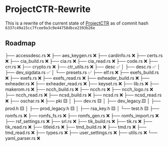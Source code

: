 # ProjectCTR-Rewrite
This is a rewrite of the current state of [ProjectCTR](https://github.com/3DSGuy/Project_CTR) as of commit hash `6337c49a15cc7fcee9a3c9e44758dbce2393b26e`

## Roadmap

├── accessdesc.rs ❌
├── aes_keygen.rs ❌
├── cardinfo.rs ❌
├── certs.rs ❌
├── cia_build.rs ❌
├── cia.rs ❌
├── cia_read.rs ❌
├── code.rs ❌
├── crr.rs ❌
├── crypto.rs ❌
├── ctr_utils.rs ❌
├── desc ✅
│   ├── desc.rs ✅
│   ├── dev_sigdata.rs ✅
│   └── presets.rs ✅
├── elf.rs ❌
├── exefs_build.rs ❌
├── exefs.rs ❌
├── exefs_read.rs ❌
├── exheader_build.rs ❌
├── exheader.rs ❌
├── exheader_read.rs ❌
├── keyset.rs ❌
├── lib.rs ❌
├── makerom.rs ❌
├── ncch_build.rs ❌
├── ncch.rs ❌
├── ncch_logo.rs ❌
├── ncch_read.rs ❌
├── ncsd_build.rs ❌
├── ncsd.rs ❌
├── ncsd_read.rs ❌
├── oschar.rs ❌
├── pki 🟨
│   ├── dev.rs 🟨
│   ├── dev_legacy.🟨
│   ├── prod.h 🟨
│   ├── prod_legacy.h 🟨
│   ├── rsa_key.h 🟨
│   └── test.h 🟨
├── romfs.rs ❌
├── romfs_fs.rs ❌
├── romfs_gen.rs ❌
├── romfs_import.rs ❌
├── rsf_settings.rs ❌
├── srl.rs ❌
├── tik_build.rs ❌
├── tik.rs ❌
├── tik_read.rs ❌
├── titleid.rs ❌
├── tmd_build.rs ❌
├── tmd.rs ❌
├── tmd_read.rs ❌
├── types.rs ❌
├── user_settings.rs ❌
├── utils.rs ❌
└── yaml_parser.rs ❌
